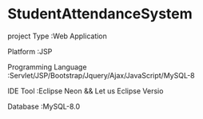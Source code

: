 # StudentAttendanceSystem

project Type :Web Application

Platform :JSP

Programming Language :Servlet/JSP/Bootstrap/Jquery/Ajax/JavaScript/MySQL-8

IDE Tool :Eclipse Neon && Let us Eclipse Versio

Database :MySQL-8.0
